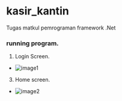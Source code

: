 # kasir_kantin
Tugas matkul pemrograman framework .Net

### running program.
1. Login Screen.
  - ![image1](https://user-images.githubusercontent.com/99716070/156686506-39674adf-6062-488c-aa78-a7fa9c2aae99.png)
3. Home screen.
  - ![image2](https://user-images.githubusercontent.com/99716070/156686125-a954fe3c-4122-497e-b8ad-b08034993858.png)
